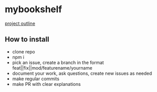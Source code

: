 # mybookshelf

[project outline](https://docs.google.com/presentation/d/1gZxbguWTC9f97ecUPsUD4MMj86L3xcJDOXewjF-T1U0/edit#slide=id.p)

## How to install
- clone repo
- npm i
- pick an issue, create a branch in the format feat||fix||mod/featurename/yourname
- document your work, ask questions, create new issues as needed
- make regular commits
- make PR with clear explanations
